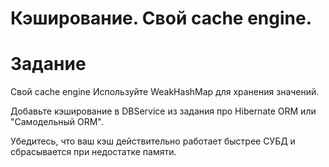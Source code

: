 # Кэширование. Свой cache engine.

# Задание

Свой cache engine
Используйте WeakHashMap для хранения значений.

Добавьте кэширование в DBService из задания про Hibernate ORM или "Самодельный ORM".

Убедитесь, что ваш кэш действительно работает быстрее СУБД и сбрасывается при недостатке памяти.